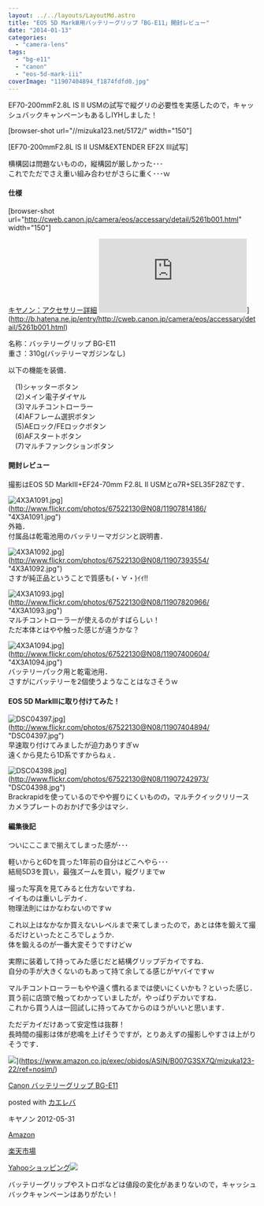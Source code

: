 ```yaml
---
layout: ../../layouts/LayoutMd.astro
title: "EOS 5D MarkⅢ用バッテリーグリップ「BG-E11」開封レビュー"
date: "2014-01-13"
categories: 
  - "camera-lens"
tags: 
  - "bg-e11"
  - "canon"
  - "eos-5d-mark-iii"
coverImage: "11907404894_f1874fdfd0.jpg"
---
```


EF70-200mmF2.8L IS II USMの試写で縦グリの必要性を実感したので，キャッシュバックキャンペーンもあるしIYHしました！

\[browser-shot url="//mizuka123.net/5172/" width="150"\]

[EF70-200mmF2.8L IS II USM&EXTENDER EF2X III試写]

横構図は問題ないものの，縦構図が厳しかった･･･  
これでただでさえ重い組み合わせがさらに重く･･･ｗ

#### 仕様

\[browser-shot url="http://cweb.canon.jp/camera/eos/accessary/detail/5261b001.html" width="150"\]

[キヤノン：アクセサリー詳細](http://cweb.canon.jp/camera/eos/accessary/detail/5261b001.html) ![](http://b.hatena.ne.jp/entry/image/http://cweb.canon.jp/camera/eos/accessary/detail/5261b001.html)](http://b.hatena.ne.jp/entry/http://cweb.canon.jp/camera/eos/accessary/detail/5261b001.html)

名称：バッテリーグリップ BG-E11  
重さ：310g(バッテリーマガジンなし)

以下の機能を装備．

　(1)シャッターボタン  
　(2)メイン電子ダイヤル  
　(3)マルチコントローラー  
　(4)AFフレーム選択ボタン  
　(5)AEロック/FEロックボタン  
　(6)AFスタートボタン  
　(7)マルチファンクションボタン

#### 開封レビュー

撮影はEOS 5D MarkⅢ+EF24-70mm F2.8L II USMとα7R+SEL35F28Zです．

![4X3A1091.jpg](/archive/images/11907814186_c5a0b2ba78_b.jpg)](http://www.flickr.com/photos/67522130@N08/11907814186/ "4X3A1091.jpg")  
外箱．  
付属品は乾電池用のバッテリーマガジンと説明書．

![4X3A1092.jpg](/archive/images/11907393554_c87c82eafa_b.jpg)](http://www.flickr.com/photos/67522130@N08/11907393554/ "4X3A1092.jpg")  
さすが純正品ということで質感も(・∀・)ｲｲ!!

![4X3A1093.jpg](/archive/images/11907820966_6bde6e2abb_b.jpg)](http://www.flickr.com/photos/67522130@N08/11907820966/ "4X3A1093.jpg")  
マルチコントローラーが使えるのがすばらしい！  
ただ本体とはやや触った感じが違うかな？

![4X3A1094.jpg](/archive/images/11907400604_29df1dc32d_b.jpg)](http://www.flickr.com/photos/67522130@N08/11907400604/ "4X3A1094.jpg")  
バッテリーパック用と乾電池用．  
さすがにバッテリーを2個使うようなことはなさそうｗ

#### EOS 5D MarkⅢに取り付けてみた！

![DSC04397.jpg](/archive/images/11907404894_f1874fdfd0_b.jpg)](http://www.flickr.com/photos/67522130@N08/11907404894/ "DSC04397.jpg")  
早速取り付けてみましたが迫力ありすぎｗ  
遠くから見たら1D系ですからねぇ．

![DSC04398.jpg](/archive/images/11907242973_8c67f322e6_b.jpg)](http://www.flickr.com/photos/67522130@N08/11907242973/ "DSC04398.jpg")  
Brackrapidを使っているのでやや握りにくいものの，マルチクイックリリース カメラプレートのおかげで多少はマシ．

#### 編集後記

ついにここまで揃えてしまった感が･･･

軽いからと6Dを買った1年前の自分はどこへやら･･･  
結局5D3を買い，最強ズームを買い，縦グリまでw

撮った写真を見てみると仕方ないですね．  
イイものは重いしデカイ．  
物理法則にはかなわないのですｗ

これ以上はなかなか買えないレベルまで来てしまったので，あとは体を鍛えて撮るだけといったところでしょうか．  
体を鍛えるのが一番大変そうですけどｗ

実際に装着して持ってみた感じだと結構グリップデカイですね．  
自分の手が大きくないのもあって持て余してる感じがヤバイですｗ

マルチコントローラーもやや遠く慣れるまでは使いにくいかも？といった感じ．  
買う前に店頭で触ってわかっていましたが，やっぱりデカいですね．  
これから買う人は一回試しに持ってみてからのほうがいいと思います．

ただデカイだけあって安定性は抜群！  
長時間の撮影は体が悲鳴を上げそうですが，とりあえずの撮影しやすさは上がりそうです．

![](/archive/images/51cNp9CWf6L._SL160_.jpg)](https://www.amazon.co.jp/exec/obidos/ASIN/B007G3SX7Q/mizuka123-22/ref=nosim/)

[Canon バッテリーグリップ BG-E11](https://www.amazon.co.jp/exec/obidos/ASIN/B007G3SX7Q/mizuka123-22/ref=nosim/)

posted with [カエレバ](http://kaereba.com)

キヤノン 2012-05-31

[Amazon](http://www.amazon.co.jp/gp/search?keywords=BG-E11&__mk_ja_JP=%83J%83%5E%83J%83i&tag=mizuka123-22 "アマゾン")

[楽天市場](http://hb.afl.rakuten.co.jp/hgc/032b53ee.4b34c5ee.0f4a541e.f440145e/?pc=http%3A%2F%2Fsearch.rakuten.co.jp%2Fsearch%2Fmall%2FBG-E11%2F-%2Ff.1-p.1-s.1-sf.0-st.A-v.2%3Fx%3D0%26scid%3Daf_ich_link_urltxt%26m%3Dhttp%3A%2F%2Fm.rakuten.co.jp%2F "楽天市場")

[Yahooショッピング![](//ad.jp.ap.valuecommerce.com/servlet/gifbanner?sid=3066752&pid=881990642)](//ck.jp.ap.valuecommerce.com/servlet/referral?sid=3066752&pid=881990642&vc_url=http%3A%2F%2Fshopping.search.yahoo.co.jp%2Fsearch%3FuIv%3Don%26ei%3DUTF-8%26tab_ex%3Dcommerce%26slider%3D0%26va%3DBG-E11 "Yahooショッピング")

バッテリーグリップやストロボなどは値段の変化があまりないので，キャッシュバックキャンペーンはありがたい！
